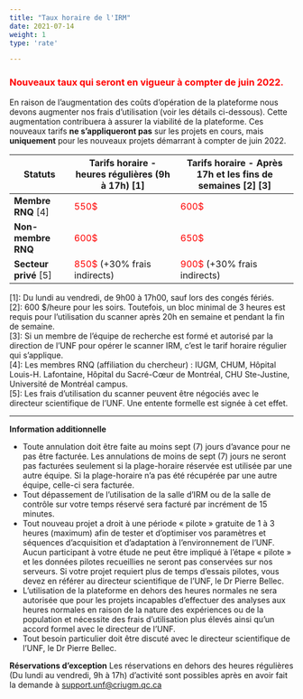 ```yaml
---
title: "Taux horaire de l'IRM"
date: 2021-07-14
weight: 1
type: 'rate'

---
```

### <span style="color:red"> Nouveaux taux qui seront en vigueur à compter de juin 2022.</span>
En raison de l’augmentation des coûts d’opération de la plateforme nous devons augmenter nos frais d’utilisation (voir les détails ci-dessous). Cette augmentation contribuera à assurer la viabilité de la plateforme.
Ces nouveaux tarifs **ne s’appliqueront pas** sur les projets en cours, mais **uniquement** pour les nouveaux projets démarrant à compter de juin 2022.

|Statuts       |Tarifs horaire - heures régulières (9h à 17h) [1]|Tarifs horaire - Après 17h et les fins de semaines [2] [3]|
|-------|---------------------------------------------|--------------------------------------------------|
|**Membre RNQ** [4]|<span style="color:red"> 550$| <span style="color:red">600$ </span>|
|**Non-membre RNQ**|<span style="color:red"> 600$| <span style="color:red"> 650$ </span>|
|**Secteur privé** [5]|<span style="color:red"> 850$ </span> (+30% frais indirects)| <span style="color:red"> 900$ </span> (+30% frais indirects)|

[1]: Du lundi au vendredi, de 9h00 à 17h00, sauf lors des congés fériés. <br/> [2]: 600 $/heure pour les soirs. Toutefois, un bloc minimal de 3 heures est requis pour l’utilisation du scanner après 20h en semaine et pendant la fin de semaine.<br/> [3]: Si un membre de l’équipe de recherche est formé et autorisé par la direction de l’UNF pour opérer le scanner IRM, c’est le tarif horaire régulier qui s’applique.<br/> [4]: Les membres RNQ (affiliation du chercheur) : IUGM, CHUM, Hôpital Louis-H. Lafontaine, Hôpital du Sacré-Cœur de Montréal, CHU Ste-Justine, Université de Montréal campus. <br/> [5]: Les frais d’utilisation du scanner peuvent être négociés avec le directeur scientifique de l’UNF. Une entente formelle est signée à cet effet.


---


__Information additionnelle__

- Toute annulation doit être faite au moins sept (7) jours d’avance pour ne pas être facturée. Les annulations de moins de sept (7) jours ne seront pas facturées seulement si la plage-horaire réservée est utilisée par une autre équipe. Si la plage-horaire n’a pas été récupérée par une autre équipe, celle-ci sera facturée.
- Tout dépassement de l’utilisation de la salle d’IRM ou de la salle de contrôle sur votre temps réservé sera facturé par incrément de 15 minutes.
- Tout nouveau projet a droit à une période « pilote » gratuite de 1 à 3 heures (maximum) afin de tester et d’optimiser vos paramètres et séquences d’acquisition et d’adaptation à l’environnement de l’UNF. Aucun participant à votre étude ne peut être impliqué à l’étape « pilote » et les données pilotes recueillies ne seront pas conservées sur nos serveurs. Si votre projet requiert plus de temps d’essais pilotes, vous devez en référer au directeur scientifique de l’UNF, le Dr Pierre Bellec.
- L’utilisation de la plateforme en dehors des heures normales ne sera autorisée que pour les projets incapables d’effectuer des analyses aux heures normales en raison de la nature des expériences ou de la population et nécessite des frais d’utilisation plus élevés ainsi qu’un accord formel avec le directeur de l’UNF.
- Tout besoin particulier doit être discuté avec le directeur scientifique de l’UNF, le Dr Pierre Bellec.


__Réservations d’exception__
Les réservations en dehors des heures régulières (Du lundi au vendredi, 9h à 17h) d’activité sont possibles après en avoir fait la demande à support.unf@criugm.qc.ca
